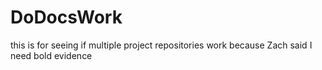 # DoDocsWork
this is for seeing if multiple project repositories work because Zach said I need bold evidence 
